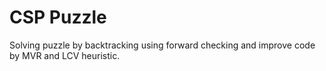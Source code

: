 # CSP Puzzle

Solving puzzle by backtracking using forward checking and improve code by MVR and LCV heuristic.